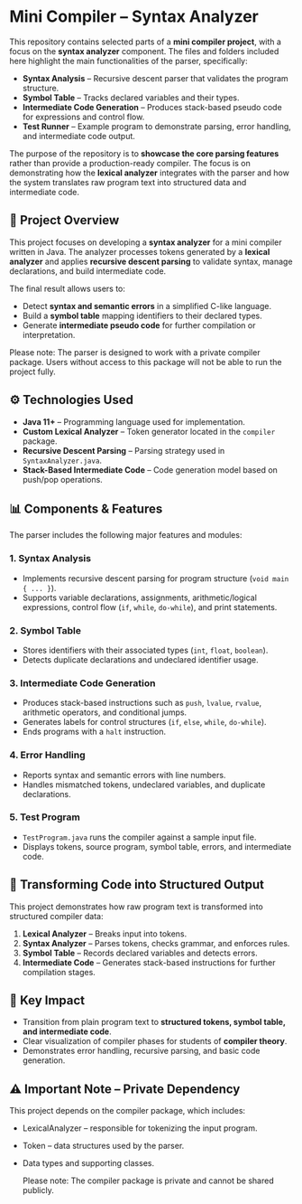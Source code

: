 # Mini Compiler – Syntax Analyzer

This repository contains selected parts of a **mini compiler project**, with a focus on the **syntax analyzer** component. The files and folders included here highlight the main functionalities of the parser, specifically:

* **Syntax Analysis** – Recursive descent parser that validates the program structure.
* **Symbol Table** – Tracks declared variables and their types.
* **Intermediate Code Generation** – Produces stack-based pseudo code for expressions and control flow.
* **Test Runner** – Example program to demonstrate parsing, error handling, and intermediate code output.

The purpose of the repository is to **showcase the core parsing features** rather than provide a production-ready compiler. The focus is on demonstrating how the **lexical analyzer** integrates with the parser and how the system translates raw program text into structured data and intermediate code.


## 📌 Project Overview

This project focuses on developing a **syntax analyzer** for a mini compiler written in Java.
The analyzer processes tokens generated by a **lexical analyzer** and applies **recursive descent parsing** to validate syntax, manage declarations, and build intermediate code.

The final result allows users to:

* Detect **syntax and semantic errors** in a simplified C-like language.
* Build a **symbol table** mapping identifiers to their declared types.
* Generate **intermediate pseudo code** for further compilation or interpretation.

Please note: The parser is designed to work with a private compiler package. Users without access to this package will not be able to run the project fully.

## ⚙️ Technologies Used

* **Java 11+** – Programming language used for implementation.
* **Custom Lexical Analyzer** – Token generator located in the `compiler` package.
* **Recursive Descent Parsing** – Parsing strategy used in `SyntaxAnalyzer.java`.
* **Stack-Based Intermediate Code** – Code generation model based on push/pop operations.


## 📊 Components & Features

The parser includes the following major features and modules:

### 1. Syntax Analysis

* Implements recursive descent parsing for program structure (`void main { ... }`).
* Supports variable declarations, assignments, arithmetic/logical expressions, control flow (`if`, `while`, `do-while`), and print statements.

### 2. Symbol Table

* Stores identifiers with their associated types (`int`, `float`, `boolean`).
* Detects duplicate declarations and undeclared identifier usage.

### 3. Intermediate Code Generation

* Produces stack-based instructions such as `push`, `lvalue`, `rvalue`, arithmetic operators, and conditional jumps.
* Generates labels for control structures (`if`, `else`, `while`, `do-while`).
* Ends programs with a `halt` instruction.

### 4. Error Handling

* Reports syntax and semantic errors with line numbers.
* Handles mismatched tokens, undeclared variables, and duplicate declarations.

### 5. Test Program

* `TestProgram.java` runs the compiler against a sample input file.
* Displays tokens, source program, symbol table, errors, and intermediate code.


## 👥 Transforming Code into Structured Output

This project demonstrates how raw program text is transformed into structured compiler data:

1. **Lexical Analyzer** – Breaks input into tokens.
2. **Syntax Analyzer** – Parses tokens, checks grammar, and enforces rules.
3. **Symbol Table** – Records declared variables and detects errors.
4. **Intermediate Code** – Generates stack-based instructions for further compilation stages.


## 🚀 Key Impact

* Transition from plain program text to **structured tokens, symbol table, and intermediate code**.
* Clear visualization of compiler phases for students of **compiler theory**.
* Demonstrates error handling, recursive parsing, and basic code generation.

## ⚠️ Important Note – Private Dependency

This project depends on the compiler package, which includes:
* LexicalAnalyzer – responsible for tokenizing the input program.
* Token – data structures used by the parser.
* Data types and supporting classes.

  Please note: The compiler package is private and cannot be shared publicly.
